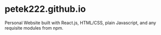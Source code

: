 # petek222.github.io

Personal Website built with React.js, HTML/CSS, plain Javascript, and any requisite modules from npm.  

